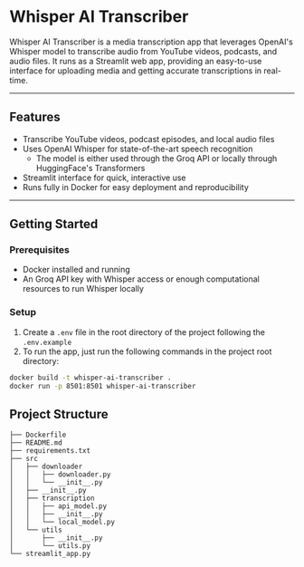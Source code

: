 # Whisper AI Transcriber

Whisper AI Transcriber is a media transcription app that leverages OpenAI's Whisper model to transcribe audio from YouTube videos, podcasts, and audio files. It runs as a Streamlit web app, providing an easy-to-use interface for uploading media and getting accurate transcriptions in real-time.

---

## Features

- Transcribe YouTube videos, podcast episodes, and local audio files
- Uses OpenAI Whisper for state-of-the-art speech recognition
    - The model is either used through the Groq API or locally through HuggingFace's Transformers  
- Streamlit interface for quick, interactive use
- Runs fully in Docker for easy deployment and reproducibility

---

## Getting Started

### Prerequisites

- Docker installed and running
- An Groq API key with Whisper access or enough computational resources to run Whisper locally

### Setup

1. Create a `.env` file in the root directory of the project following the `.env.example`
2. To run the app, just run the following commands in the project root directory:
```bash
docker build -t whisper-ai-transcriber .
docker run -p 8501:8501 whisper-ai-transcriber
```

## Project Structure
```
├── Dockerfile
├── README.md
├── requirements.txt
├── src
│   ├── downloader
│   │   ├── downloader.py
│   │   └── __init__.py
│   ├── __init__.py
│   ├── transcription
│   │   ├── api_model.py
│   │   ├── __init__.py
│   │   └── local_model.py
│   └── utils
│       ├── __init__.py
│       └── utils.py
└── streamlit_app.py
```
